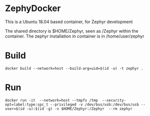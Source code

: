 # ZephyDocker

This is a Ubuntu 18.04 based container, for Zephyr development

The shared directory is $HOME/Zephyr, seen as /Zephyr within the container.
The zephyr installation in container is in /home/user/zephyr

# Build

```
docker build --network=host --build-arg=uid=$(id -u) -t zephyr .
```

# Run
```
docker run -it  --network=host --tmpfs /tmp  --security-opt=label:type:spc_t --privileged -v /dev/bus/usb:/dev/bus/usb --user=$(id -u):$(id -g) -v $HOME/Zephyr:/Zephyr  --rm zephyr
```
